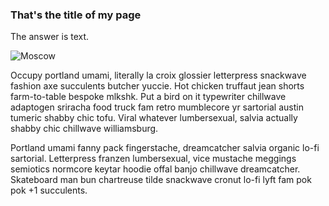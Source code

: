 ### That's the title of my page

The answer is text.

![Moscow](https://static.themoscowtimes.com/image/1360/0c/moscow10296761280.jpg)

Occupy portland umami, literally la croix glossier letterpress snackwave fashion axe succulents butcher yuccie. Hot chicken truffaut jean shorts farm-to-table bespoke mlkshk. Put a bird on it typewriter chillwave adaptogen sriracha food truck fam retro mumblecore yr sartorial austin tumeric shabby chic tofu. Viral whatever lumbersexual, salvia actually shabby chic chillwave williamsburg.

Portland umami fanny pack fingerstache, dreamcatcher salvia organic lo-fi sartorial. Letterpress franzen lumbersexual, vice mustache meggings semiotics normcore keytar hoodie offal banjo chillwave dreamcatcher. Skateboard man bun chartreuse tilde snackwave cronut lo-fi lyft fam pok pok +1 succulents.